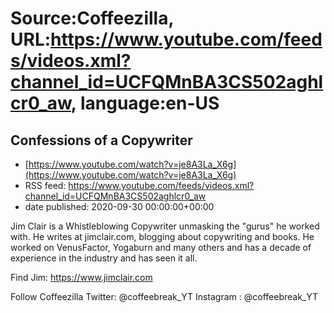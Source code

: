 # Source:Coffeezilla, URL:https://www.youtube.com/feeds/videos.xml?channel_id=UCFQMnBA3CS502aghlcr0_aw, language:en-US

## Confessions of a Copywriter
 - [https://www.youtube.com/watch?v=je8A3La_X6g](https://www.youtube.com/watch?v=je8A3La_X6g)
 - RSS feed: https://www.youtube.com/feeds/videos.xml?channel_id=UCFQMnBA3CS502aghlcr0_aw
 - date published: 2020-09-30 00:00:00+00:00

Jim Clair is a Whistleblowing Copywriter unmasking the "gurus" he worked with. He writes at jimclair.com, blogging about copywriting and books. He worked on VenusFactor, Yogaburn and many others and has a decade of experience in the industry and has seen it all. 

Find Jim: 
https://www.jimclair.com

Follow Coffeezilla
Twitter: @coffeebreak_YT
Instagram : @coffeebreak_YT

